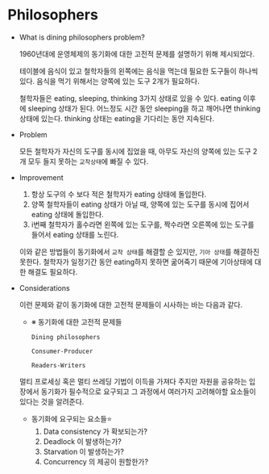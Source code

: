 # Philosophers

- What is dining philosophers problem?
    
    1960년대에 운영체제의 동기화에 대한 고전적 문제를 설명하기 위해 제시되었다.
    
    테이블에 음식이 있고 철학자들의 왼쪽에는 음식을 먹는데 필요한 도구들이 하나씩 있다. 음식을 먹기 위해서는 양쪽에 있는 도구 2개가 필요하다.
    
    철학자들은 eating, sleeping, thinking 3가지 상태로 있을 수 있다. eating 이후에 sleeping 상태가 된다. 어느정도 시간 동안 sleeping을 하고 깨어나면 thinking 상태에 있는다. thinking 상태는 eating을 기다리는 동안 지속된다.
    
- Problem
    
    모든 철학자가 자신의 도구를 동시에 집었을 때, 아무도 자신의 양쪽에 있는 도구 2개 모두 들지 못하는 `교착상태`에 빠질 수 있다.
    
- Improvement
    1. 항상 도구의 수 보다 적은 철학자가 eating 상태에 돌입한다.
    2. 양쪽 철학자들이 eating 상태가 아닐 때, 양쪽에 있는 도구를 동시에 집어서 eating 상태에 돌입한다.
    3. i번째 철학자가 홀수라면 왼쪽에 있는 도구를, 짝수라면 오른쪽에 있는 도구를 들어서 eating 상태를 노린다.
    
    이와 같은 방법들이 동기화에서 `교착 상태`를 해결할 순 있지만, `기아 상태`를 해결하진 못한다. 철학자가 일정기간 동안 eating하지 못하면 굶어죽기 때문에 기아상태에 대한 해결도 필요하다.
    
- Considerations
    
    이런 문제와 같이 동기화에 대한 고전적 문제들이 시사하는 바는 다음과 같다.
    
    - ※ 동기화에 대한 고전적 문제들
        
        `Dining philosophers`
        
        `Consumer-Producer`
        
        `Readers-Writers`
        
    
    멀티 프로세싱 혹은 멀티 쓰레딩 기법이 이득을 가져다 주지만 자원을 공유하는 입장에서 동기화가 필수적으로 요구되고 그 과정에서 여러가지 고려해야할 요소들이 있다는 것을 알려준다.
    
    - 동기화에 요구되는 요소들⭐️
        1. Data consistency 가 확보되는가?
        2. Deadlock 이 발생하는가?
        3. Starvation 이 발생하는가?
        4. Concurrency 의 제공이 원할한가?
